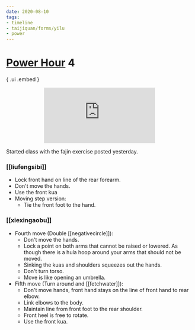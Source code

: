 ```yaml
---
date: 2020-08-10
tags:
- timeline
- taijiquan/forms/yilu
- power
---
```


# [Power Hour](http://practicalmethod.com/2020/08/pm-power-hour-classes/) 4

{ .ui .embed }
<div style="text-align: center;"><iframe src="https://www.youtube.com/embed/Wz4DG9xDwN4" frameborder="0" allow="accelerometer; autoplay; encrypted-media; gyroscope; picture-in-picture" allowfullscreen></iframe></div>

Started class with the fajin exercise posted yesterday.

### [[liufengsibi]]
* Lock front hand on line of the rear forearm.
* Don't move the hands.
* Use the front kua
* Moving step version:
  * Tie the front foot to the hand.

### [[xiexingaobu]]
* Fourth move (Double [[negativecircle]]):
  * Don't move the hands. 
  * Lock a point on both arms that cannot be raised or lowered.  As though there is a hula hoop around your arms that should not be moved.
  * Sinking the kuas and shoulders squeezes out the hands.
  * Don't turn torso.
  * Move is like opening an umbrella.
* Fifth move (Turn around and [[fetchwater]]): 
  * Don't move hands, front hand stays on the line of front hand to rear elbow.
  * Link elbows to the body.
  * Maintain line from front foot to the rear shoulder.
  * Front heel is free to rotate.
  * Use the front kua.
